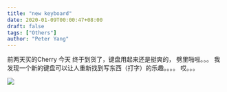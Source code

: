 ```yaml
---
title: "new keyboard"
date: 2020-01-09T00:00:47+08:00
draft: false
tags: ["Others"]
author: "Peter Yang"
---
```

前两天买的Cherry 今天 终于到货了，键盘用起来还是挺爽的， 劈里啪啦。。。 我发现一个新的键盘可以让人重新找到写东西（打字）的乐趣。。。。 哎。。。

![][1]

[1]: /img/k8s-nodes.png
